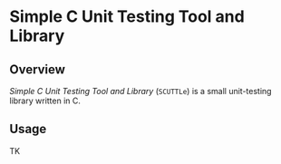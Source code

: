 # Simple C Unit Testing Tool and Library

## Overview

*Simple C Unit Testing Tool and Library* (`SCUTTLe`) is a small unit-testing library written in C.

## Usage

TK
